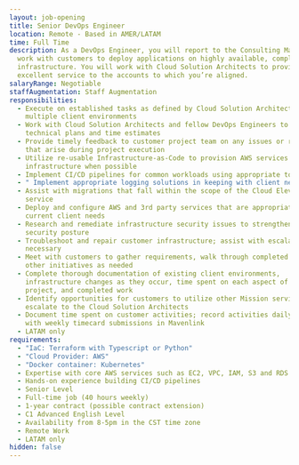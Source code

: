 ```yaml
---
layout: job-opening
title: Senior DevOps Engineer
location: Remote - Based in AMER/LATAM
time: Full Time
description: As a DevOps Engineer, you will report to the Consulting Manager and
  work with customers to deploy applications on highly available, complex AWS
  infrastructure. You will work with Cloud Solution Architects to provide
  excellent service to the accounts to which you’re aligned.
salaryRange: Negotiable
staffAugmentation: Staff Augmentation
responsibilities:
  - Execute on established tasks as defined by Cloud Solution Architects across
    multiple client environments
  - Work with Cloud Solution Architects and fellow DevOps Engineers to validate
    technical plans and time estimates
  - Provide timely feedback to customer project team on any issues or roadblocks
    that arise during project execution
  - Utilize re-usable Infrastructure-as-Code to provision AWS services and
    infrastructure when possible
  - Implement CI/CD pipelines for common workloads using appropriate tooling
  - " Implement appropriate logging solutions in keeping with client needs"
  - Assist with migrations that fall within the scope of the Cloud Elevate
    service
  - Deploy and configure AWS and 3rd party services that are appropriate for
    current client needs
  - Research and remediate infrastructure security issues to strengthen client
    security posture
  - Troubleshoot and repair customer infrastructure; assist with escalations as
    necessary
  - Meet with customers to gather requirements, walk through completed work, or
    other initiatives as needed
  - Complete thorough documentation of existing client environments,
    infrastructure changes as they occur, time spent on each aspect of the
    project, and completed work
  - Identify opportunities for customers to utilize other Mission services and
    escalate to the Cloud Solution Architects
  - Document time spent on customer activities; record activities daily in Jira
    with weekly timecard submissions in Mavenlink
  - LATAM only
requirements:
  - "IaC: Terraform with Typescript or Python"
  - "Cloud Provider: AWS"
  - "Docker container: Kubernetes"
  - Expertise with core AWS services such as EC2, VPC, IAM, S3 and RDS
  - Hands-on experience building CI/CD pipelines
  - Senior Level
  - Full-time job (40 hours weekly)
  - 1-year contract (possible contract extension)
  - C1 Advanced English Level
  - Availability from 8-5pm in the CST time zone
  - Remote Work
  - LATAM only
hidden: false
---
```

